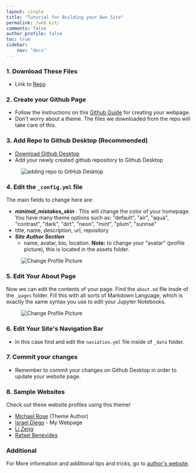```yaml
---
layout: single
title: "Tutorial for Building your Own Site"
permalink: /web_kit/
comments: false
author_profile: false
toc: true
sidebar:
    nav: "docs"
---
```

### 1. Download These Files

- Link to [Repo](https://github.com/israeldi/Web_Kit)

### 2. Create your Github Page

- Follow the instructions on this [Github Guide](https://guides.github.com/features/pages/) for creating your webpage.
- Don't worry about a theme. The files we downloaded from the repo will take care of this.

### 3. Add Repo to Github Desktop (Recommended)
- [Download Github Desktop](https://desktop.github.com)
- Add your newly created github repository to Github Desktop

<figure>
  <img src="{{ '/assets/images/GitDesktop.gif' | relative_url }}" alt="adding repo to GitHub Desktop">
</figure>

### 4. Edit the `_config.yml` file
The main fields to change here are:

- ***minimal_mistakes_skin*** : This will change the color of your homepage. You have many theme options such as: "default", "air", "aqua", "contrast", "dark", "dirt", "neon", "mint", "plum", "sunrise"
- title, name, description, url, repository
- ***Site Author Section***
  - name, avatar, bio, location.
**Note:** to change your "avatar" (profile picture), this is located in the assets folder.

<figure>
  <img src="{{ '/assets/images/changeProfilePic.gif' | relative_url }}" alt="Change Profile Picture">
</figure>

### 5. Edit Your About Page
Now we can edit the contents of your page. Find the `about.md` file insde of 
the `_pages` folder. Fill this with all sorts of Markdown Language, which is exactly
the same syntax you use to edit your Jupyter Notebooks. 

<figure>
  <img src="{{ '/assets/images/editPage.gif' | relative_url }}" alt="Change Profile Picture">
</figure>

### 6. Edit Your Site's Navigation Bar
- In this case find and edit the `naviation.yml` file inside of `_data` folder.

### 7. Commit your changes
- Remember to commit your changes on Github Desktop in order to update your website page.

### 8. Sample Websites
Check out these website profiles using this theme!

- [Michael Rose](https://mmistakes.github.io/minimal-mistakes/about/#) (Theme Author)
- [Israel Diego](https://israeldi.github.io) - My Webpage
- [Li Zeng](https://zenglix.github.io/About/)
- [Rafael Benevides](http://rafabene.com/about/)

### Additional

For More information and additional tips and tricks, go to [author's website](https://mmistakes.github.io/minimal-mistakes/docs/configuration/#).

